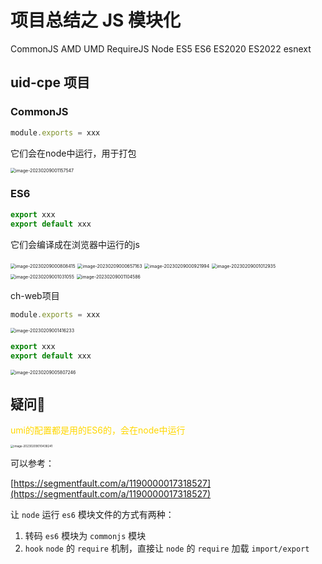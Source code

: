 # 项目总结之 JS 模块化

CommonJS AMD UMD RequireJS Node ES5 ES6 ES2020 ES2022 esnext

## uid-cpe 项目

### CommonJS

```js
module.exports = xxx
```

它们会在node中运行，用于打包

<img src="./assets/image-20230209001157547.png" alt="image-20230209001157547" style="zoom:50%;" />

### ES6

```js
export xxx
export default xxx
```

它们会编译成在浏览器中运行的js

<img src="./assets/image-20230209000808415.png" alt="image-20230209000808415" style="zoom:50%;" />

<img src="./assets/image-20230209000657163.png" alt="image-20230209000657163" style="zoom:50%;" />

<img src="./assets/image-20230209000921994.png" alt="image-20230209000921994" style="zoom:50%;" />

<img src="./assets/image-20230209001012935.png" alt="image-20230209001012935" style="zoom:50%;" />

<img src="./assets/image-20230209001031055.png" alt="image-20230209001031055" style="zoom:50%;" />

<img src="./assets/image-20230209001104586.png" alt="image-20230209001104586" style="zoom:50%;" />

ch-web项目

```js
module.exports = xxx
```

<img src="./assets/image-20230209001416233.png" alt="image-20230209001416233" style="zoom:50%;" />

```js
export xxx
export default xxx
```

<img src="./assets/image-20230209005807246.png" alt="image-20230209005807246" style="zoom:50%;" />



## 疑问🤔️

<font color=gold>umi的配置都是用的ES6的，会在node中运行</font>

<img src="./assets/image-20230209010438241.png" alt="image-20230209010438241" style="zoom: 33%;" />

可以参考：

[https://segmentfault.com/a/1190000017318527](https://segmentfault.com/a/1190000017318527)

让 `node` 运行 `es6` 模块文件的方式有两种：

1. 转码 `es6` 模块为 `commonjs` 模块
2. `hook` `node` 的 `require` 机制，直接让 `node` 的 `require` 加载 `import/export`